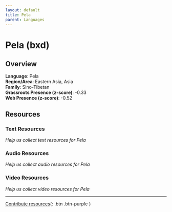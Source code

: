 ```yaml
---
layout: default
title: Pela
parent: Languages
---
```


# Pela (bxd)

## Overview

**Language**: Pela  
**Region/Area**: Eastern Asia, Asia  
**Family**: Sino-Tibetan  
**Grassroots Presence (z-score)**: -0.33  
**Web Presence (z-score)**: -0.52  

## Resources

### Text Resources
*Help us collect text resources for Pela*

### Audio Resources
*Help us collect audio resources for Pela*

### Video Resources
*Help us collect video resources for Pela*

---

[Contribute resources](https://forms.office.com/e/1SfLJx3u1r){: .btn .btn-purple }
